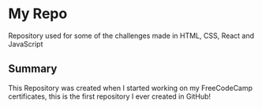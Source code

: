 # My Repo

Repository used for some of the challenges made in HTML, CSS, React and JavaScript

## Summary

This Repository was created when I started working on my FreeCodeCamp certificates, this is the first repository I ever created in GitHub!
